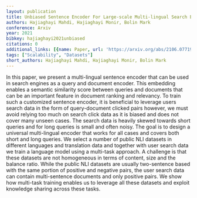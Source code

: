 ```yaml
---
layout: publication
title: Unbiased Sentence Encoder For Large-scale Multi-lingual Search Engines
authors: Hajiaghayi Mahdi, Hajiaghayi Monir, Bolin Mark
conference: Arxiv
year: 2021
bibkey: hajiaghayi2021unbiased
citations: 0
additional_links: [{name: Paper, url: 'https://arxiv.org/abs/2106.07719'}]
tags: ["Scalability", "Datasets"]
short_authors: Hajiaghayi Mahdi, Hajiaghayi Monir, Bolin Mark
---
```

In this paper, we present a multi-lingual sentence encoder that can be used
in search engines as a query and document encoder. This embedding enables a
semantic similarity score between queries and documents that can be an
important feature in document ranking and relevancy. To train such a customized
sentence encoder, it is beneficial to leverage users search data in the form of
query-document clicked pairs however, we must avoid relying too much on search
click data as it is biased and does not cover many unseen cases. The search
data is heavily skewed towards short queries and for long queries is small and
often noisy. The goal is to design a universal multi-lingual encoder that works
for all cases and covers both short and long queries. We select a number of
public NLI datasets in different languages and translation data and together
with user search data we train a language model using a multi-task approach. A
challenge is that these datasets are not homogeneous in terms of content, size
and the balance ratio. While the public NLI datasets are usually two-sentence
based with the same portion of positive and negative pairs, the user search
data can contain multi-sentence documents and only positive pairs. We show how
multi-task training enables us to leverage all these datasets and exploit
knowledge sharing across these tasks.